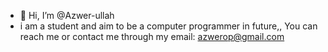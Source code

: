 - 👋 Hi, I’m @Azwer-ullah
- i am a student and aim to be a computer programmer in future,,
You can reach me or contact me through my email: azwerop@gmail.com


<!---
Azwer-ullah/Azwer-ullah is a ✨ special ✨ repository because its `README.md` (this file) appears on your GitHub profile.
You can click the Preview link to take a look at your changes.
--->
